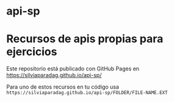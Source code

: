 # api-sp

# Recursos de apis propias para ejercicios

Este repositorio está publicado con GitHub Pages en https://silviaparadag.github.io/api-sp/

Para uno de estos recursos en tu código usa `https://silviaparadag.github.io/api-sp/FOLDER/FILE-NAME.EXT`
